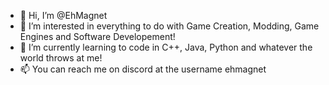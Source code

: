 - 👋 Hi, I’m @EhMagnet
- 👀 I’m interested in everything to do with Game Creation, Modding, Game Engines and Software Developement!
- 🌱 I’m currently learning to code in C++, Java, Python and whatever the world throws at me!
- 📫 You can reach me on discord at the username ehmagnet

<!---
EhMagnet/EhMagnet is a ✨ special ✨ repository because its `README.md` (this file) appears on your GitHub profile.
You can click the Preview link to take a look at your changes.
--->

